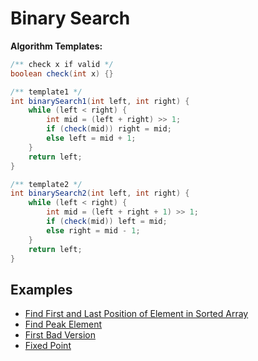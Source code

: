 # Binary Search

**Algorithm Templates:**

```java
/** check x if valid */
boolean check(int x) {}

/** template1 */
int binarySearch1(int left, int right) {
    while (left < right) {
        int mid = (left + right) >> 1;
        if (check(mid)) right = mid;
        else left = mid + 1;
    }
    return left;
}

/** template2 */
int binarySearch2(int left, int right) {
    while (left < right) {
        int mid = (left + right + 1) >> 1;
        if (check(mid)) left = mid;
        else right = mid - 1;
    }
    return left;
}
```

## Examples

- [Find First and Last Position of Element in Sorted Array](/solution/0000-0099/0034.Find%20First%20and%20Last%20Position%20of%20Element%20in%20Sorted%20Array/README_EN.md)
- [Find Peak Element](/solution/0100-0199/0162.Find%20Peak%20Element/README_EN.md)
- [First Bad Version](/solution/0200-0299/0278.First%20Bad%20Version/README_EN.md)
- [Fixed Point](/solution/1000-1099/1064.Fixed%20Point/README_EN.md)